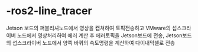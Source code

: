 # -ros2-line_tracer
Jetson 보드의 퍼블리셔노드에서 영상을 캡쳐하여 토픽전송하고
VMware의 섭스크라이버 노드에서 영상처리하여 에러 계산 후 에러토픽을 Jetson보드에 전송,
Jetson보드의 섭스크라이버 노드에서 양쪽 바퀴의 속도명령을 계산하여 다이내믹셀로 전송
